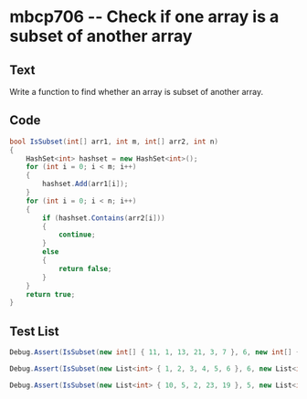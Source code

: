 # mbcp706 -- Check if one array is a subset of another array

## Text

Write a function to find whether an array is subset of another array.

## Code

```csharp
bool IsSubset(int[] arr1, int m, int[] arr2, int n) 
{ 
    HashSet<int> hashset = new HashSet<int>(); 
    for (int i = 0; i < m; i++) 
    { 
        hashset.Add(arr1[i]); 
    } 
    for (int i = 0; i < n; i++) 
    { 
        if (hashset.Contains(arr2[i])) 
        { 
            continue; 
        } 
        else 
        { 
            return false; 
        } 
    } 
    return true; 
}
```

## Test List

```csharp
Debug.Assert(IsSubset(new int[] { 11, 1, 13, 21, 3, 7 }, 6, new int[] { 11, 3, 7, 1 }, 4) == true);
```

```csharp
Debug.Assert(IsSubset(new List<int> { 1, 2, 3, 4, 5, 6 }, 6, new List<int> { 1, 2, 4 }, 3) == true);
```

```csharp
Debug.Assert(IsSubset(new List<int> { 10, 5, 2, 23, 19 }, 5, new List<int> { 19, 5, 3 }, 3) == false);
```
